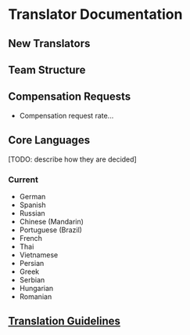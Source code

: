 # Translator Documentation

## New Translators

## Team Structure

## Compensation Requests
- Compensation request rate...

## Core Languages
[TODO: describe how they are decided]

### Current
- German
- Spanish
- Russian
- Chinese (Mandarin)
- Portuguese (Brazil)
- French
- Thai
- Vietnamese
- Persian
- Greek
- Serbian
- Hungarian
- Romanian

## [Translation Guidelines](translationguidelines.md)
